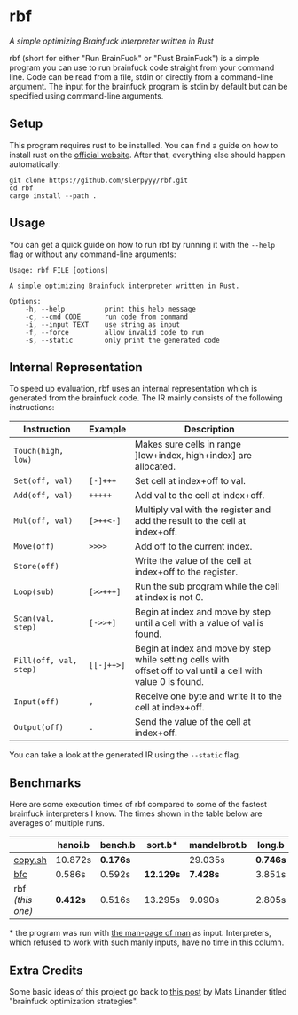 # rbf
*A simple optimizing Brainfuck interpreter written in Rust*

rbf (short for either "Run BrainFuck" or "Rust BrainFuck") is a simple program you can use to run brainfuck code straight from your command line. Code can be read from a file, stdin or directly from a command-line argument. The input for the brainfuck program is stdin by default but can be specified using command-line arguments.

## Setup

This program requires rust to be installed. You can find a guide on how to install rust on the [official website](https://www.rust-lang.org/learn/get-started). After that, everything else should happen automatically:

```
git clone https://github.com/slerpyyy/rbf.git
cd rbf
cargo install --path .
```

## Usage

You can get a quick guide on how to run rbf by running it with the `--help` flag or without any command-line arguments:

```
Usage: rbf FILE [options]

A simple optimizing Brainfuck interpreter written in Rust.

Options:
    -h, --help          print this help message
    -c, --cmd CODE      run code from command
    -i, --input TEXT    use string as input
    -f, --force         allow invalid code to run
    -s, --static        only print the generated code
```

## Internal Representation

To speed up evaluation, rbf uses an internal representation which is generated from the brainfuck code. The IR mainly consists of the following instructions:

| Instruction | Example | Description |
|---|---|---|
| `Touch(high, low)` | | Makes sure cells in range ]low+index, high+index] are allocated. |
| `Set(off, val)` | `[-]+++` | Set cell at index+off to val. |
| `Add(off, val)` | `+++++` | Add val to the cell at index+off. |
| `Mul(off, val)` | `[>++<-]` | Multiply val with the register and add the result to the cell at index+off. |
| `Move(off)` | `>>>>` | Add off to the current index. |
| `Store(off)` | | Write the value of the cell at index+off to the register. |
| `Loop(sub)` | `[>>+++]` | Run the sub program while the cell at index is not 0. |
| `Scan(val, step)` | `[->>+]` | Begin at index and move by step until a cell with a value of val is found. |
| `Fill(off, val, step)` | `[[-]++>]` | Begin at index and move by step while setting cells with<br>offset off to val until a cell with value 0 is found. |
| `Input(off)` | `,` | Receive one byte and write it to the cell at index+off. |
| `Output(off)` | `.` | Send the value of the cell at index+off. |

You can take a look at the generated IR using the `--static` flag.

## Benchmarks

Here are some execution times of rbf compared to some of the fastest brainfuck interpreters I know. The times shown in the table below are averages of multiple runs.

| | hanoi.b | bench.b | sort.b\* | mandelbrot.b | long.b | 99bottles.b |
|---|---|---|---|---|---|---|
| [copy.sh](https://copy.sh/brainfuck/) | 10.872s | **0.176s** | | 29.035s | **0.746s** | 5.303s |
| [bfc](https://github.com/barracks510/bfc) | 0.586s | 0.592s | **12.129s** | **7.428s** | 3.851s | **0.002s** |
| rbf *(this one)* | **0.412s** | 0.516s | 13.295s | 9.090s | 2.805s | 0.006s |

\* the program was run with [the man-page of man](http://man7.org/linux/man-pages/man1/man.1.html) as input. Interpreters, which refused to work with such manly inputs, have no time in this column.

## Extra Credits

Some basic ideas of this project go back to [this post](http://calmerthanyouare.org/2015/01/07/optimizing-brainfuck.html) by Mats Linander titled "brainfuck optimization strategies".
